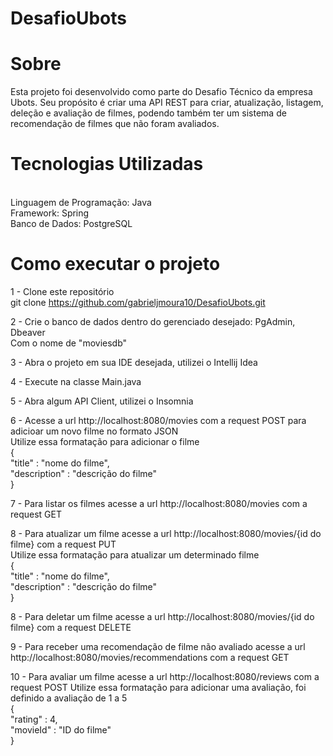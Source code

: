 # DesafioUbots

# Sobre
Esta projeto foi desenvolvido como parte do Desafio Técnico da empresa Ubots. Seu propósito é criar uma API REST para criar, atualização, listagem, deleção e avaliação de filmes, podendo também ter um sistema de recomendação de filmes que não foram avaliados.

# Tecnologias Utilizadas
<br/>Linguagem de Programação: Java
<br/>Framework: Spring
<br/>Banco de Dados: PostgreSQL

# Como executar o projeto
1 - Clone este repositório
<br/> git clone https://github.com/gabrieljmoura10/DesafioUbots.git

2 - Crie o banco de dados dentro do gerenciado desejado: PgAdmin, Dbeaver
<br/>Com o nome de "moviesdb"

3 - Abra o projeto em sua IDE desejada, utilizei o Intellij Idea

4 - Execute na classe Main.java

5 - Abra algum API Client, utilizei o Insomnia 

6 - Acesse a url http://localhost:8080/movies com a request POST para adicioar um novo filme no formato JSON
<br/>Utilize essa formatação para adicionar o filme
<br/>{
  <br/>"title" : "nome do filme",
  <br/>"description" : "descrição do filme"
<br/>}

7 - Para listar os filmes acesse a url http://localhost:8080/movies com a request GET

8 - Para atualizar um filme acesse a url http://localhost:8080/movies/{id do filme} com a request PUT
<br/>Utilize essa formatação para atualizar um determinado filme
<br/>{
  <br/>"title" : "nome do filme",
  <br/>"description" : "descrição do filme"
<br/>}

8 - Para deletar um filme acesse a url http://localhost:8080/movies/{id do filme} com a request DELETE

9 - Para receber uma recomendação de filme não avaliado acesse a url http://localhost:8080/movies/recommendations com a request GET

10 - Para avaliar um filme acesse a url  http://localhost:8080/reviews com a request POST
Utilize essa formatação para adicionar uma avaliação, foi definido a avaliação de 1 a 5
<br/>{
  <br/>"rating" : 4,
  <br/>"movieId" : "ID do filme"
<br/>}

